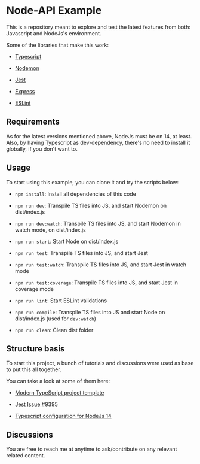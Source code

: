 # Node-API Example


This is a repository meant to explore and test the latest features from both: Javascript and NodeJs's environment.

Some of the libraries that make this work:

- [Typescript](https://www.typescriptlang.org/)

- [Nodemon](https://www.npmjs.com/package/nodemon)

- [Jest](https://jestjs.io/)

- [Express](https://expressjs.com/)

- [ESLint](https://eslint.org/)


## Requirements


As for the latest versions mentioned above, NodeJs must be on 14, at least.
Also, by having Typescript as dev-dependency, there's no need to install it globally, if you don't want to.


## Usage


To start using this example, you can clone it and try the scripts below:

- `npm install`: Install all dependencies of this code

- `npm run dev`: Transpile TS files into JS, and start Nodemon on dist/index.js

- `npm run dev:watch`: Transpile TS files into JS, and start Nodemon in watch mode, on dist/index.js

- `npm run start`: Start Node on dist/index.js

- `npm run test`: Transpile TS files into JS, and start Jest

- `npm run test:watch`: Transpile TS files into JS, and start Jest in watch mode

- `npm run test:coverage`: Transpile TS files into JS, and start Jest in coverage mode

- `npm run lint`: Start ESLint validations

- `npm run compile`: Transpile TS files into JS and start Node on dist/index.js (used for `dev:watch`)

- `npm run clean`: Clean dist folder


## Structure basis


To start this project, a bunch of tutorials and discussions were used as base to put this all together.

You can take a look at some of them here:

- [Modern TypeScript project template](https://github.com/dandv/typescript-modern-project#import-your-own-modules-without-specifying-an-extension)

- [Jest Issue #9395](https://github.com/facebook/jest/issues/9395)

- [Typescript configuration for NodeJs 14](https://stackoverflow.com/questions/61305578/what-typescript-configuration-produces-output-closest-to-node-js-14-capabilities/61305579#61305579?newreg=ecb2031857884ee1b4185b7b9a4f59c8)


## Discussions

You are free to reach me at anytime to ask/contribute on any relevant related content.